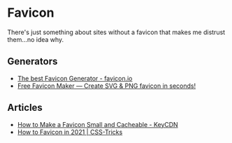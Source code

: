 # Favicon

There's just something about sites without a favicon that makes me distrust them...no idea why.

## Generators

- [The best Favicon Generator - favicon.io](https://favicon.io)
- [Free Favicon Maker — Create SVG & PNG favicon in seconds!](https://formito.com/tools/favicon)

## Articles

- [How to Make a Favicon Small and Cacheable - KeyCDN](https://www.keycdn.com/blog/make-a-favicon)
- [How to Favicon in 2021 | CSS-Tricks](https://css-tricks.com/how-to-favicon-in-2021/)
